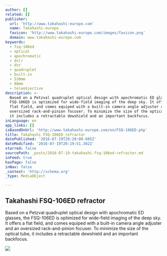 ```yaml
---
author: []
related: []
publisher:
  url: 'http://www.takahashi-europe.com'
  name: Takahashi-europe
  favicon: 'http://www.takahashi-europe.com/images/favicon.png'
  domain: www.takahashi-europe.com
keywords:
  - fsq-106ed
  - optical
  - apochromatic
  - dslr
  - dsr
  - quadruplet
  - built-in
  - 530mm
  - 88mm
  - teleobjective
description: >-
  Based on a Petzval quadruplet optical design with apochromatic ED glasses, the
  FSQ-106ED is optimized for wide-field imaging of the deep sky. It offers a
  flat field, and comes equiped with a built-in camera angle adjuster and an
  oversized rack-and-pinion focuser. To minimize the size of the optical tube,
  it includes a retractable dewshield and an important backfocus.
inLanguage: en
app_links: []
isBasedOnUrl: 'http://www.takahashi-europe.com/en/FSQ-106ED.php'
title: Takahashi FSQ-106ED refractor
datePublished: '2016-07-19T20:20:00.605Z'
dateModified: '2016-07-19T20:19:51.302Z'
starred: false
sourcePath: _posts/2016-07-19-takahashi-fsq-106ed-refractor.md
inFeed: true
hasPage: false
inNav: false
_context: 'http://schema.org'
_type: MediaObject

---
```

<article style=""><h1>Takahashi FSQ-106ED refractor</h1><p>Based on a Petzval quadruplet optical design with apochromatic ED glasses, the FSQ-106ED is optimized for wide-field imaging of the deep sky. It offers a flat field, and comes equiped with a built-in camera angle adjuster and an oversized rack-and-pinion focuser. To minimize the size of the optical tube, it includes a retractable dewshield and an important backfocus.</p><img src="http://www.takahashi-europe.com/images/products/fsq106ed/FSQ-106ED_profil_300.jpg" /></article>